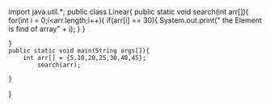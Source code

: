 import java.util.*;
public class Linear{
    public static void search(int arr[]){
        for(int i = 0;i<arr.length;i++){
            if(arr[i] == 30){
                System.out.print(" the Element is find of array" + i);
            }
        }

    }
    public static void main(String args[]){
        int arr[] = {5,10,20,25,30,40,45};
            search(arr);

    }
}

